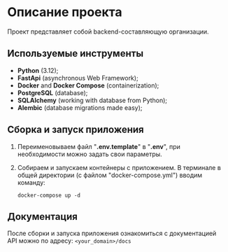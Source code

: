 # Описание проекта
Проект представляет собой backend-составляющую организации.


## Используемые инструменты
* **Python** (3.12);
* **FastApi** (asynchronous Web Framework);
* **Docker** and **Docker Compose** (containerization);
* **PostgreSQL** (database);
* **SQLAlchemy** (working with database from Python);
* **Alembic** (database migrations made easy);


## Сборка и запуск приложения
1. Переименовываем файл "**.env.template**" в "**.env**", при необходимости можно задать свои параметры.

2. Собираем и запускаем контейнеры с приложением. В терминале в общей директории (с файлом "docker-compose.yml") 
вводим команду:
    ```
    docker-compose up -d
    ```

## Документация

После сборки и запуска приложения ознакомиться с документацией API можно по адресу:
    ```
    <your_domain>/docs
    ```